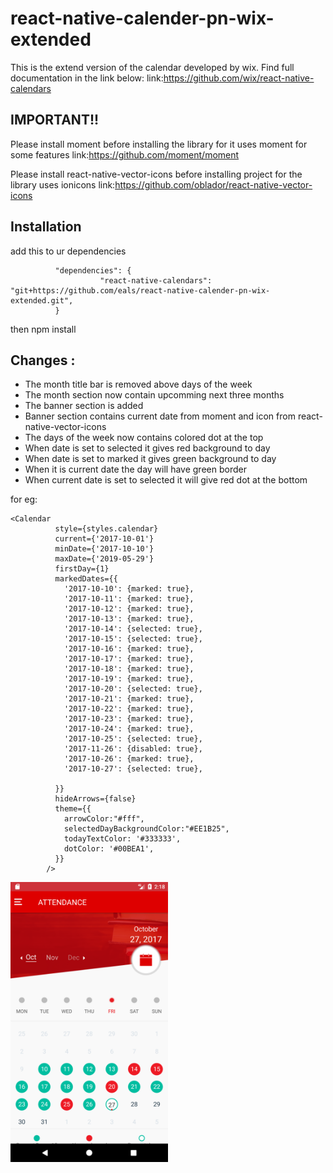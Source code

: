 # react-native-calender-pn-wix-extended
This is the extend version of the calendar developed by wix. Find full documentation in the link below:
link:https://github.com/wix/react-native-calendars

## IMPORTANT!!
Please install moment before installing the library for it uses moment for some features
link:https://github.com/moment/moment

Please install react-native-vector-icons before installing project for the library uses ionicons
link:https://github.com/oblador/react-native-vector-icons

## Installation 
add this to ur dependencies
```
          "dependencies": {
                    "react-native-calendars": "git+https://github.com/eals/react-native-calender-pn-wix-extended.git",
          }
```
then npm install

## Changes :
- The month title bar is removed above days of the week
- The month section now contain upcomming next three months
- The banner section is added
- Banner section contains current date from moment and icon from react-native-vector-icons
- The days of the week now contains colored dot at the top
- When date is set to selected it gives red background to day
- When date is set to marked it gives green background to day
- When it is current date the day will have green border
- When current date is set to selected it will give red dot at the bottom

for eg:
```
<Calendar
          style={styles.calendar}
          current={'2017-10-01'}
          minDate={'2017-10-10'}
          maxDate={'2019-05-29'}
          firstDay={1}
          markedDates={{
            '2017-10-10': {marked: true},
            '2017-10-11': {marked: true},
            '2017-10-12': {marked: true},
            '2017-10-13': {marked: true},
            '2017-10-14': {selected: true},
            '2017-10-15': {selected: true},
            '2017-10-16': {marked: true},
            '2017-10-17': {marked: true},
            '2017-10-18': {marked: true},
            '2017-10-19': {marked: true},
            '2017-10-20': {selected: true},
            '2017-10-21': {marked: true},
            '2017-10-22': {marked: true},
            '2017-10-23': {marked: true},
            '2017-10-24': {marked: true},
            '2017-10-25': {selected: true},
            '2017-11-26': {disabled: true},
            '2017-10-26': {marked: true},
            '2017-10-27': {selected: true},

          }}
          hideArrows={false}
          theme={{
            arrowColor:"#fff",
            selectedDayBackgroundColor:"#EE1B25",
            todayTextColor: '#333333',
            dotColor: '#00BEA1',
          }}
        />
```

<img src="/demo/Screenshot_1509097897.png" width="50%"/>

